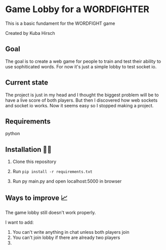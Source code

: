 # Game Lobby for a WORDFIGHTER

This is a basic fundament for the WORDFIGHT game

Created by Kuba Hirsch

## Goal

The goal is to create a web game for people to train and test their ability to use sophiticated words. For now it's just a simple lobby to test socket io.

## Current state

The project is just in my head and I thought the biggest problem will be to have a live score of both players. But then I discovered how web sockets 
and socket io works. Now it seems easy so I stopped making a project.

## Requirements
python

## Installation 👩‍💻

1. Clone this repository
2. Run `pip install -r requirements.txt`

3. Run py main.py and open localhost:5000 in browser

## Ways to improve 📈

The game lobby still doesn't work properly.

I want to add:
1.  You can't write anything in chat unless both players join
2.  You can't join lobby if there are already two players 
3.  
